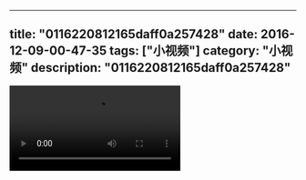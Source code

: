 
---
title: "0116220812165daff0a257428"
date: 2016-12-09-00-47-35
tags: ["小视频"]
category: "小视频"
description: "0116220812165daff0a257428"
---
<video src="http://ohtsqip0g.bkt.clouddn.com/0116220812165daff0a257428.mp4" controls="controls"></video>
